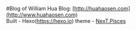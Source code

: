 #Blog of William Hua
Blog: [http://huahaosen.com](http://www.huahaosen.com)<br>
Built - Hexo(https://hexo.io)  theme - [NexT.Pisces](https://github.com/iissnan/hexo-theme-next)
